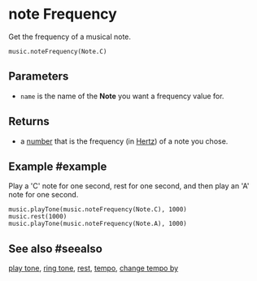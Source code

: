 # note Frequency

Get the frequency of a musical note.

```sig
music.noteFrequency(Note.C)
```
## Parameters

* ``name`` is the name of the **Note** you want a frequency value for.

## Returns
* a [number](/types/number) that is the frequency (in [Hertz](https://wikipedia.org/wiki/Hertz))
of a note you chose.

## Example #example

Play a 'C' note for one second, rest for one second, and then play an 'A' note for one second.

```blocks
music.playTone(music.noteFrequency(Note.C), 1000)
music.rest(1000)
music.playTone(music.noteFrequency(Note.A), 1000)
```
## See also #seealso

[play tone](/reference/music/play-tone), [ring tone](/reference/music/ring-tone),
[rest](/reference/music/rest), [tempo](/reference/music/tempo),
[change tempo by](/reference/music/change-tempo-by)

